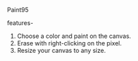 Paint95

features-

1. Choose a color and paint on the canvas.
2. Erase with right-clicking on the pixel.
3. Resize your canvas to any size. 
